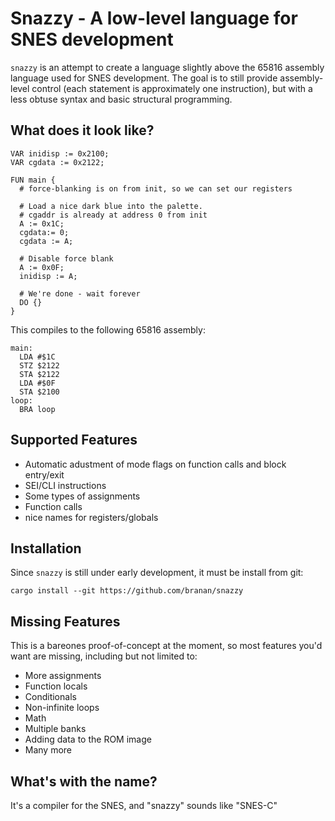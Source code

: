# Snazzy - A low-level language for SNES development

`snazzy` is an attempt to create a language slightly above the 65816
assembly language used for SNES development. The goal is to still
provide assembly-level control (each statement is approximately one
instruction), but with a less obtuse syntax and basic structural
programming.

## What does it look like?

```
VAR inidisp := 0x2100;
VAR cgdata := 0x2122;

FUN main {
  # force-blanking is on from init, so we can set our registers

  # Load a nice dark blue into the palette.
  # cgaddr is already at address 0 from init
  A := 0x1C;
  cgdata:= 0;
  cgdata := A;

  # Disable force blank
  A := 0x0F;
  inidisp := A;

  # We're done - wait forever
  DO {}
}
```

This compiles to the following 65816 assembly:

```
main:
  LDA #$1C
  STZ $2122
  STA $2122
  LDA #$0F
  STA $2100
loop:
  BRA loop
```

## Supported Features

* Automatic adustment of mode flags on function calls and block entry/exit
* SEI/CLI instructions
* Some types of assignments
* Function calls
* nice names for registers/globals

## Installation

Since `snazzy` is still under early development, it must be install
from git:
```
cargo install --git https://github.com/branan/snazzy
```

## Missing Features

This is a bareones proof-of-concept at the moment, so most features
you'd want are missing, including but not limited to:

* More assignments
* Function locals
* Conditionals
* Non-infinite loops
* Math
* Multiple banks
* Adding data to the ROM image
* Many more

## What's with the name?

It's a compiler for the SNES, and "snazzy" sounds like "SNES-C"

